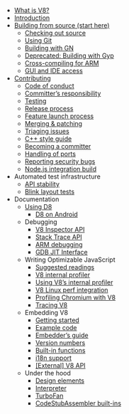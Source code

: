 * [What is V8?](Home)
* [Introduction](Introduction)
* [Building from source (start here)](Building-from-Source)
   * [Checking out source](Checking-out-source)
   * [Using Git](Using-Git)
   * [Building with GN](Building-with-GN)
   * [Deprecated: Building with Gyp](Building-with-Gyp)
   * [Cross-compiling for ARM](Cross-compiling-for-ARM)
   * [GUI and IDE access](GUI-and-IDE-access)
* [Contributing](Contributing)
   * [Code of conduct](Code-of-conduct)
   * [Committer’s responsibility](Committer's-responsibility)
   * [Testing](Testing)
   * [Release process](Release-Process)
   * [Feature launch process](Feature-Launch-Process)
   * [Merging & patching](Merging-&-Patching)
   * [Triaging issues](Triaging-issues)
   * [C++ style guide](Cpp-Style-Guide)
   * [Becoming a committer](Becoming-a-committer)
   * [Handling of ports](Handling-of-Ports)
   * [Reporting security bugs](Reporting-security-bugs)
   * [Node.js integration build](What-should-I-do-if-my-CL-broke-the-Node.js-integration-build%3F)
* Automated test infrastructure
   * [API stability](API-stability)
   * [Blink layout tests](Blink-layout-tests)
* Documentation
   * [Using D8](Using-D8)
      * [D8 on Android](D8-on-Android)
   * Debugging
      * [V8 Inspector API](Debugging-over-the-V8-Inspector-API)
      * [Stack Trace API](Stack-Trace-API)
      * [ARM debugging](ARM-Debugging)
      * [GDB JIT Interface](GDB-JIT-Interface)
   * Writing Optimizable JavaScript
      * [Suggested readings](Suggested-Readings)
      * [V8 internal profiler](V8-Profiler)
      * [Using V8’s internal profiler](Using-V8’s-internal-profiler)
      * [V8 Linux perf integration](V8-Linux-perf-Integration)
      * [Profiling Chromium with V8](Profiling-Chromium-with-v8)
      * [Tracing V8](Tracing-V8)
   * Embedding V8
      * [Getting started](Getting-Started-with-Embedding)
      * [Example code](Example-code)
      * [Embedder’s guide](Embedder's-Guide)
      * [Version numbers](Version-numbers)
      * [Built-in functions](Built-in-functions)
      * [i18n support](i18n-support)
      * [[External] V8 API](http://v8.paulfryzel.com/docs/master/index.html)
   * Under the hood
      * [Design elements](Design-Elements)
      * [Interpreter](Interpreter)
      * [TurboFan](TurboFan)
      * [CodeStubAssembler built-ins](CodeStubAssembler-Builtins)


